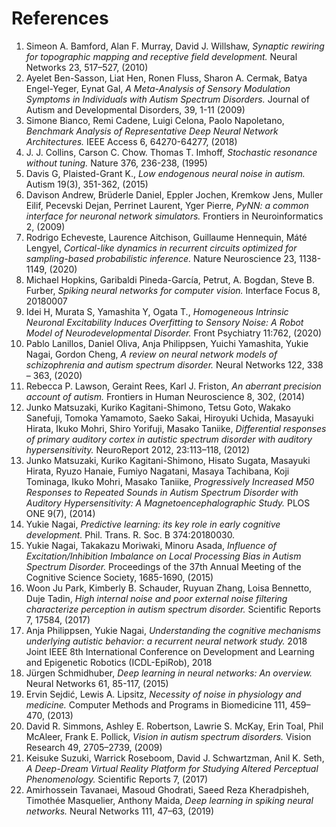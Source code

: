 # References

1. Simeon A. Bamford, Alan F. Murray, David J. Willshaw, *Synaptic rewiring for topographic mapping and receptive field development.* Neural Networks 23, 517–527, (2010)
1. Ayelet Ben-Sasson, Liat Hen, Ronen Fluss, Sharon A. Cermak, Batya Engel-Yeger, Eynat Gal, *A Meta-Analysis of Sensory Modulation Symptoms in Individuals with Autism Spectrum Disorders.* Journal of Autism and Developmental Disorders, 39, 1-11 (2009)
1. Simone Bianco, Remi Cadene, Luigi Celona, Paolo Napoletano, *Benchmark Analysis of Representative Deep
Neural Network Architectures.* IEEE Access 6, 64270-64277, (2018)
1. J. J. Collins, Carson C. Chow. Thomas T. Imhoff, *Stochastic resonance without tuning.* Nature 376, 236-238, (1995)
1. Davis G, Plaisted-Grant K., *Low endogenous neural noise in autism.* Autism 19(3), 351-362, (2015)
1. Davison Andrew, Brüderle Daniel, Eppler Jochen, Kremkow Jens, Muller Eilif, Pecevski Dejan, Perrinet Laurent, Yger Pierre, *PyNN: a common interface for neuronal network simulators.* Frontiers in Neuroinformatics 2, (2009)
1. Rodrigo Echeveste, Laurence Aitchison, Guillaume Hennequin, Máté Lengyel, *Cortical-like dynamics in recurrent circuits optimized for sampling-based probabilistic inference.* Nature Neuroscience 23, 1138-1149, (2020)
1. Michael Hopkins, Garibaldi Pineda-Garcı́a, Petrut, A. Bogdan, Steve B. Furber, *Spiking neural networks for computer vision.* Interface Focus 8, 20180007
1. Idei H, Murata S, Yamashita Y, Ogata T., *Homogeneous Intrinsic Neuronal Excitability Induces Overfitting to Sensory Noise: A Robot Model of Neurodevelopmental Disorder.* Front Psychiatry 11:762, (2020)
1. Pablo Lanillos, Daniel Oliva, Anja Philippsen, Yuichi Yamashita, Yukie Nagai, Gordon Cheng, *A review on neural network models of schizophrenia and autism spectrum disorder.* Neural Networks 122, 338 – 363, (2020) 
1. Rebecca P. Lawson, Geraint Rees, Karl J. Friston, *An aberrant precision account of autism.* Frontiers in Human Neuroscience 8, 302, (2014)
1. Junko Matsuzaki, Kuriko Kagitani-Shimono, Tetsu Goto, Wakako Sanefuji, Tomoka Yamamoto, Saeko Sakai, Hiroyuki Uchida, Masayuki Hirata, Ikuko Mohri, Shiro Yorifuji, Masako Taniike, *Differential responses of primary auditory cortex in autistic spectrum disorder with auditory hypersensitivity.* NeuroReport 2012, 23:113–118, (2012)
1. Junko Matsuzaki, Kuriko Kagitani-Shimono, Hisato Sugata, Masayuki Hirata, Ryuzo Hanaie, Fumiyo Nagatani, Masaya Tachibana, Koji Tominaga, Ikuko Mohri, Masako Taniike, *Progressively Increased M50 Responses to Repeated Sounds in Autism Spectrum Disorder with Auditory Hypersensitivity: A Magnetoencephalographic Study.* PLOS ONE 9(7), (2014) 
1. Yukie Nagai, *Predictive learning: its key role in early cognitive development.* Phil. Trans. R. Soc. B 374:20180030. 
1. Yukie Nagai, Takakazu Moriwaki, Minoru Asada, *Influence of Excitation/Inhibition Imbalance on Local Processing Bias in Autism Spectrum Disorder.* Proceedings of the 37th Annual Meeting of the Cognitive Science Society, 1685-1690, (2015)
1. Woon Ju Park, Kimberly B. Schauder, Ruyuan Zhang, Loisa Bennetto, Duje Tadin, *High internal noise and poor external noise filtering characterize perception in autism spectrum disorder.* Scientific Reports 7, 17584, (2017)
1. Anja Philippsen, Yukie Nagai, *Understanding the cognitive mechanisms underlying autistic behavior: a recurrent neural network study.* 2018 Joint IEEE 8th International Conference on Development and Learning and Epigenetic Robotics (ICDL-EpiRob), 2018
1. Jürgen Schmidhuber, *Deep learning in neural networks: An overview.* Neural Networks 61, 85-117, (2015)
1. Ervin Sejdić, Lewis A. Lipsitz, *Necessity of noise in physiology and medicine.* Computer Methods and Programs in Biomedicine 111, 459–470, (2013)
1. David R. Simmons, Ashley E. Robertson, Lawrie S. McKay, Erin Toal, Phil McAleer, Frank E. Pollick, *Vision in autism spectrum disorders.* Vision Research 49, 2705–2739, (2009)
1. Keisuke Suzuki, Warrick Roseboom, David J. Schwartzman, Anil K. Seth, *A Deep-Dream Virtual Reality Platform for Studying Altered Perceptual Phenomenology.* Scientific Reports 7, (2017)
1. Amirhossein Tavanaei, Masoud Ghodrati, Saeed Reza Kheradpisheh, Timothée Masquelier, Anthony Maida, *Deep learning in spiking neural networks.* Neural Networks 111, 47–63, (2019) 

